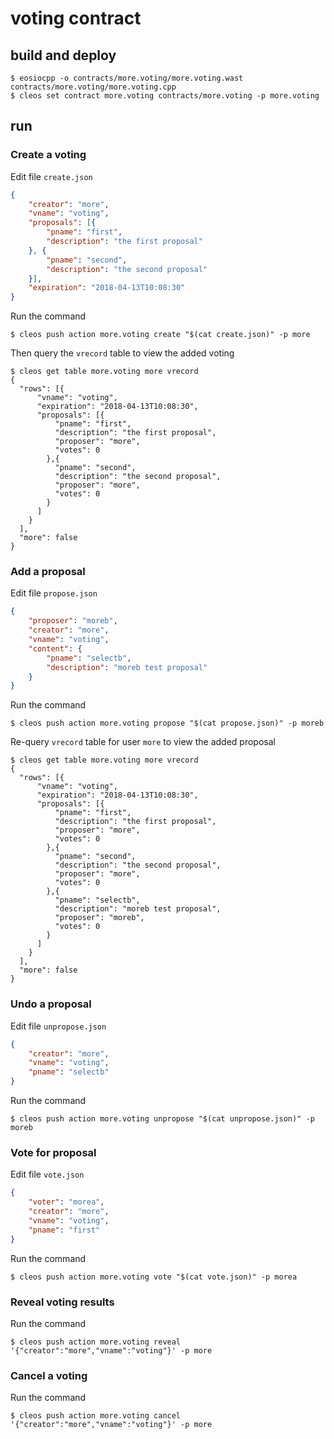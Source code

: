 # voting contract
## build and deploy
```shell
$ eosiocpp -o contracts/more.voting/more.voting.wast contracts/more.voting/more.voting.cpp
$ cleos set contract more.voting contracts/more.voting -p more.voting
```
## run
### Create a voting

Edit file `create.json`

```json
{
    "creator": "more",
    "vname": "voting",
    "proposals": [{
        "pname": "first",
        "description": "the first proposal"
    }, {
        "pname": "second",
        "description": "the second proposal"
    }],
    "expiration": "2018-04-13T10:08:30"
}
```

Run the command

```shell
$ cleos push action more.voting create "$(cat create.json)" -p more
```
Then query the `vrecord` table to view the added voting

```shell
$ cleos get table more.voting more vrecord
{
  "rows": [{
      "vname": "voting",
      "expiration": "2018-04-13T10:08:30",
      "proposals": [{
          "pname": "first",
          "description": "the first proposal",
          "proposer": "more",
          "votes": 0
        },{
          "pname": "second",
          "description": "the second proposal",
          "proposer": "more",
          "votes": 0
        }
      ]
    }
  ],
  "more": false
}
```

### Add a proposal

Edit file `propose.json`

```json
{
    "proposer": "moreb",
    "creator": "more",
    "vname": "voting",
    "content": {
        "pname": "selectb",
        "description": "moreb test proposal"
    }
}
```

Run the command

```shell
$ cleos push action more.voting propose "$(cat propose.json)" -p moreb
```

Re-query `vrecord` table for user `more` to view the added proposal

```shell
$ cleos get table more.voting more vrecord
{
  "rows": [{
      "vname": "voting",
      "expiration": "2018-04-13T10:08:30",
      "proposals": [{
          "pname": "first",
          "description": "the first proposal",
          "proposer": "more",
          "votes": 0
        },{
          "pname": "second",
          "description": "the second proposal",
          "proposer": "more",
          "votes": 0
        },{
          "pname": "selectb",
          "description": "moreb test proposal",
          "proposer": "moreb",
          "votes": 0
        }
      ]
    }
  ],
  "more": false
}
```

### Undo a proposal

Edit file `unpropose.json`

```json
{
    "creator": "more",
    "vname": "voting",
    "pname": "selectb"
}
```

Run the command

```shell
$ cleos push action more.voting unpropose "$(cat unpropose.json)" -p moreb
```

### Vote for proposal

Edit file `vote.json`

```json
{
    "voter": "morea",
    "creator": "more",
    "vname": "voting",
    "pname": "first"
}
```

Run the command

```shell
$ cleos push action more.voting vote "$(cat vote.json)" -p morea
```

### Reveal voting results

Run the command

```shell
$ cleos push action more.voting reveal '{"creator":"more","vname":"voting"}' -p more
```

### Cancel a voting

Run the command

```shell
$ cleos push action more.voting cancel '{"creator":"more","vname":"voting"}' -p more
```

